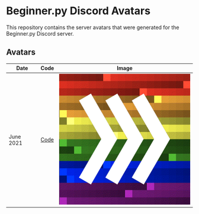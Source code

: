 # Beginner.py Discord Avatars

This repository contains the server avatars that were generated for the Beginner.py Discord server.

## Avatars

| Date | Code | Image |
|---|---|---|
| June 2021 | [Code](code/june_2021.py) | ![Pride 2021](images/2021-06-05-011024.gif) | 
